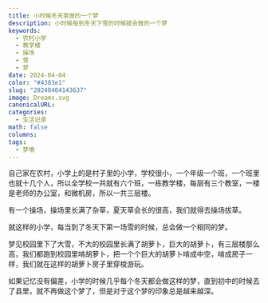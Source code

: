 ```yaml
---
title: 小时候冬天常做的一个梦
description: 小时候每到冬天下雪的时候就会做的一个梦
keywords:
  - 农村小学
  - 教学楼
  - 操场
  - 雪
  - 梦
date: 2024-04-04
color: "#4383e1"
slug: "20240404143637"
image: Dreams.svg
canonicalURL: 
categories:
  - 生活记录
math: false
columns: 
tags:
  - 梦境
---
```


自己家在农村，小学上的是村子里的小学，学校很小，一个年级一个班，一个班里也就十几个人，所以全学校一共就有六个班，一栋教学楼，每层有三个教室，一楼是老师的办公室，和微机房，所以一共三层楼。

有一个操场，操场里长满了杂草，夏天草会长的很高，我们就得去操场拔草。

就这样的小学，每当到了冬天下第一场雪的时候，总会做一个相同的梦。

梦见校园里下了大雪，不大的校园里长满了胡萝卜，巨大的胡萝卜，有三层楼那么高，我们都跑到校园里啃胡萝卜，把一个个巨大的胡萝卜啃成中空，啃成房子一样，我们就在这样的胡萝卜房子里穿梭游玩。

如果记忆没有偏差，小学的时候几乎每个冬天都会做这样的梦，直到初中的时候去了县里，就不再做这个梦了，但是对于这个梦的印象总是越来越深。
